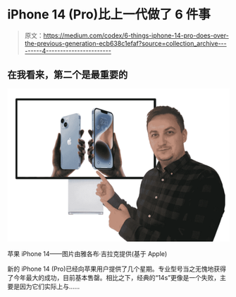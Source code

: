 # iPhone 14 (Pro)比上一代做了 6 件事

> 原文：<https://medium.com/codex/6-things-iphone-14-pro-does-over-the-previous-generation-ecb638c1efaf?source=collection_archive---------4----------------------->

## 在我看来，第二个是最重要的

![](img/97e0a2f38f82243378bd0c8737fad804.png)

苹果 iPhone 14——图片由雅各布·吉拉克提供(基于 Apple)

新的 iPhone 14 (Pro)已经向苹果用户提供了几个星期。专业型号当之无愧地获得了今年最大的成功，目前基本售罄。相比之下，经典的“14s”更像是一个失败，主要是因为它们实际上与……